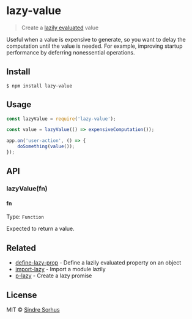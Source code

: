 # lazy-value

> Create a [lazily evaluated](https://en.wikipedia.org/wiki/Lazy_evaluation) value

Useful when a value is expensive to generate, so you want to delay the computation until the value is needed. For example, improving startup performance by deferring nonessential operations.


## Install

```
$ npm install lazy-value
```


## Usage

```js
const lazyValue = require('lazy-value');

const value = lazyValue(() => expensiveComputation());

app.on('user-action', () => {
	doSomething(value());
});
```


## API

### lazyValue(fn)

#### fn

Type: `Function`

Expected to return a value.


## Related

- [define-lazy-prop](https://github.com/sindresorhus/define-lazy-prop) - Define a lazily evaluated property on an object
- [import-lazy](https://github.com/sindresorhus/import-lazy) - Import a module lazily
- [p-lazy](https://github.com/sindresorhus/p-lazy) - Create a lazy promise


## License

MIT © [Sindre Sorhus](https://sindresorhus.com)
